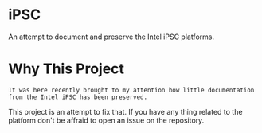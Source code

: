 # iPSC
An attempt to document and preserve the Intel iPSC platforms.

# Why This Project

	It was here recently brought to my attention how little documentation from the Intel iPSC has been preserved.
This project is an attempt to fix that.
If you have any thing related to the platform don't be affraid to open an issue on the repository.
